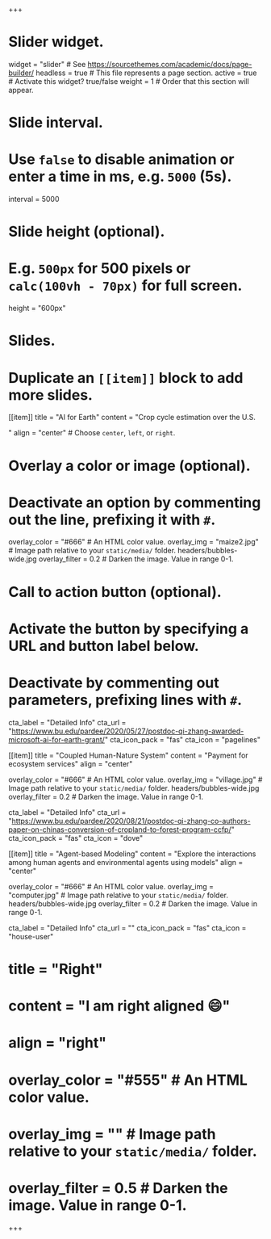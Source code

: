 +++
# Slider widget.
widget = "slider"  # See https://sourcethemes.com/academic/docs/page-builder/
headless = true  # This file represents a page section.
active = true  # Activate this widget? true/false
weight = 1  # Order that this section will appear.

# Slide interval.
# Use `false` to disable animation or enter a time in ms, e.g. `5000` (5s).
interval = 5000

# Slide height (optional).
# E.g. `500px` for 500 pixels or `calc(100vh - 70px)` for full screen.
height = "600px"

# Slides.
# Duplicate an `[[item]]` block to add more slides.
[[item]]
  title = "AI for Earth"
  content = "Crop cycle estimation over the U.S.
  
  "
  align = "center"  # Choose `center`, `left`, or `right`.

  # Overlay a color or image (optional).
  #   Deactivate an option by commenting out the line, prefixing it with `#`.
  overlay_color = "#666"  # An HTML color value.
  overlay_img = "maize2.jpg"  # Image path relative to your `static/media/` folder. headers/bubbles-wide.jpg
  overlay_filter = 0.2  # Darken the image. Value in range 0-1.

  # Call to action button (optional).
  #   Activate the button by specifying a URL and button label below.
  #   Deactivate by commenting out parameters, prefixing lines with `#`.
  cta_label = "Detailed Info"
  cta_url = "https://www.bu.edu/pardee/2020/05/27/postdoc-qi-zhang-awarded-microsoft-ai-for-earth-grant/"
  cta_icon_pack = "fas"
  cta_icon = "pagelines"

[[item]]
  title = "Coupled Human-Nature System"
  content = "Payment for ecosystem services"
  align = "center"

  overlay_color = "#666"  # An HTML color value.
  overlay_img = "village.jpg"  # Image path relative to your `static/media/` folder. headers/bubbles-wide.jpg
  overlay_filter = 0.2  # Darken the image. Value in range 0-1.

  cta_label = "Detailed Info"
  cta_url = "https://www.bu.edu/pardee/2020/08/21/postdoc-qi-zhang-co-authors-paper-on-chinas-conversion-of-cropland-to-forest-program-ccfp/"
  cta_icon_pack = "fas"
  cta_icon = "dove"

[[item]]
  title = "Agent-based Modeling"
  content = "Explore the interactions among human agents and environmental agents using models"
  align = "center"

  overlay_color = "#666"  # An HTML color value.
  overlay_img = "computer.jpg"  # Image path relative to your `static/media/` folder. headers/bubbles-wide.jpg
  overlay_filter = 0.2  # Darken the image. Value in range 0-1.

  cta_label = "Detailed Info"
  cta_url = ""
  cta_icon_pack = "fas"
  cta_icon = "house-user"
  
#  title = "Right"
#  content = "I am right aligned :smile:"
#  align = "right"
#
#  overlay_color = "#555"  # An HTML color value.
#  overlay_img = ""  # Image path relative to your `static/media/` folder.
#  overlay_filter = 0.5  # Darken the image. Value in range 0-1.
+++
